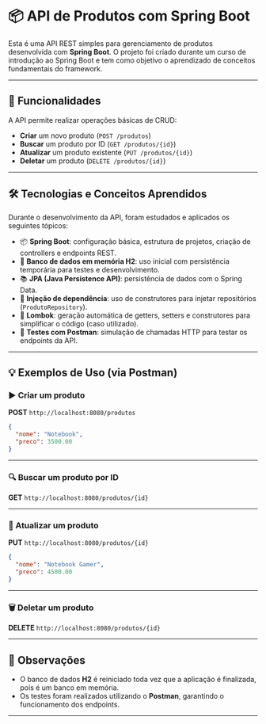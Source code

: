 # 📦 API de Produtos com Spring Boot

Esta é uma API REST simples para gerenciamento de produtos desenvolvida com **Spring Boot**. O projeto foi criado durante um curso de introdução ao Spring Boot e tem como objetivo o aprendizado de conceitos fundamentais do framework.

---

## 🚀 Funcionalidades

A API permite realizar operações básicas de CRUD:

- **Criar** um novo produto (`POST /produtos`)
- **Buscar** um produto por ID (`GET /produtos/{id}`)
- **Atualizar** um produto existente (`PUT /produtos/{id}`)
- **Deletar** um produto (`DELETE /produtos/{id}`)

---

## 🛠 Tecnologias e Conceitos Aprendidos

Durante o desenvolvimento da API, foram estudados e aplicados os seguintes tópicos:

- 📦 **Spring Boot**: configuração básica, estrutura de projetos, criação de controllers e endpoints REST.
- 💾 **Banco de dados em memória H2**: uso inicial com persistência temporária para testes e desenvolvimento.
- 📚 **JPA (Java Persistence API)**: persistência de dados com o Spring Data.
- 🧠 **Injeção de dependência**: uso de construtores para injetar repositórios (`ProdutoRepository`).
- 🧰 **Lombok**: geração automática de getters, setters e construtores para simplificar o código (caso utilizado).
- 🧪 **Testes com Postman**: simulação de chamadas HTTP para testar os endpoints da API.

---

## 💡 Exemplos de Uso (via Postman)

### ▶️ Criar um produto

**POST** `http://localhost:8080/produtos`

```json
{
  "nome": "Notebook",
  "preco": 3500.00
}
````

---

### 🔍 Buscar um produto por ID

**GET** `http://localhost:8080/produtos/{id}`

---

### 🔁 Atualizar um produto

**PUT** `http://localhost:8080/produtos/{id}`

```json
{
  "nome": "Notebook Gamer",
  "preco": 4500.00
}
```

---

### 🗑️ Deletar um produto

**DELETE** `http://localhost:8080/produtos/{id}`

---

## 📌 Observações

* O banco de dados **H2** é reiniciado toda vez que a aplicação é finalizada, pois é um banco em memória.
* Os testes foram realizados utilizando o **Postman**, garantindo o funcionamento dos endpoints.



---
